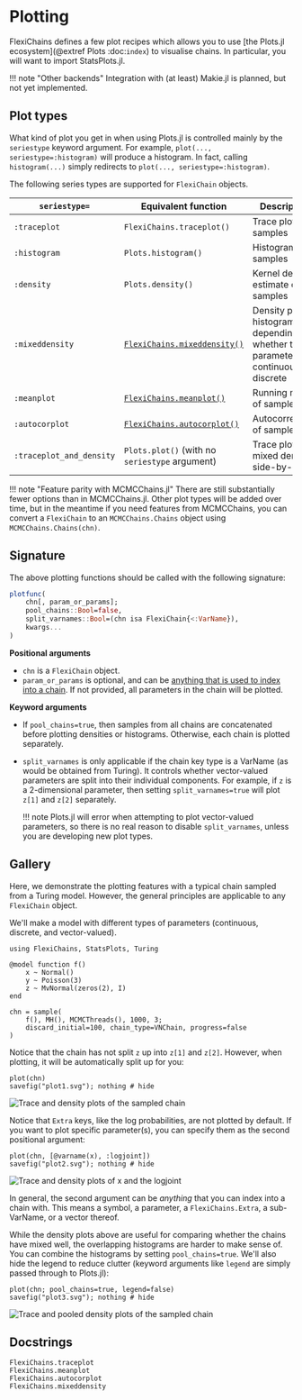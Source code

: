 # Plotting

FlexiChains defines a few plot recipes which allows you to use [the Plots.jl ecosystem](@extref Plots :doc:`index`) to visualise chains.
In particular, you will want to import StatsPlots.jl.

!!! note "Other backends"
    Integration with (at least) Makie.jl is planned, but not yet implemented.

## Plot types

What kind of plot you get in when using Plots.jl is controlled mainly by the `seriestype` keyword argument.
For example, `plot(..., seriestype=:histogram)` will produce a histogram.
In fact, calling `histogram(...)` simply redirects to `plot(..., seriestype=:histogram)`.

The following series types are supported for `FlexiChain` objects.

| `seriestype=`            | Equivalent function                            | Description                                                                             |
| -------------            | ---------------------                          | -------------                                                                           |
| `:traceplot`             | `FlexiChains.traceplot()`                      | Trace plot of samples                                                                   |
| `:histogram`             | `Plots.histogram()`                            | Histogram of samples                                                                    |
| `:density`               | `Plots.density()`                              | Kernel density estimate of samples                                                      |
| `:mixeddensity`          | [`FlexiChains.mixeddensity()`](@ref)           | Density plot or histogram, depending on whether the parameter is continuous or discrete |
| `:meanplot`              | [`FlexiChains.meanplot()`](@ref)               | Running mean of samples                                                                 |
| `:autocorplot`           | [`FlexiChains.autocorplot()`](@ref)            | Autocorrelation of samples                                                              |
| `:traceplot_and_density` | `Plots.plot()` (with no `seriestype` argument) | Trace plot and mixed density side-by-side                                               |

!!! note "Feature parity with MCMCChains.jl"
    There are still substantially fewer options than in MCMCChains.jl. Other plot types will be added over time, but in the meantime if you need features from MCMCChains, you can convert a `FlexiChain` to an `MCMCChains.Chains` object using `MCMCChains.Chains(chn)`.

## Signature

The above plotting functions should be called with the following signature:

```julia
plotfunc(
    chn[, param_or_params];
    pool_chains::Bool=false,
    split_varnames::Bool=(chn isa FlexiChain{<:VarName}),
    kwargs...
)
```

**Positional arguments**

- `chn` is a `FlexiChain` object.
- `param_or_params` is optional, and can be [anything that is used to index into a chain](@ref "Indexing"). If not provided, all parameters in the chain will be plotted.

**Keyword arguments**

- If `pool_chains=true`, then samples from all chains are concatenated before plotting densities or histograms.
  Otherwise, each chain is plotted separately.

- `split_varnames` is only applicable if the chain key type is a VarName (as would be obtained from Turing).
  It controls whether vector-valued parameters are split into their individual components.
  For example, if `z` is a 2-dimensional parameter, then setting `split_varnames=true` will plot `z[1]` and `z[2]` separately.

  !!! note
      Plots.jl will error when attempting to plot vector-valued parameters, so there is no real reason to disable `split_varnames`, unless you are developing new plot types.

## Gallery

Here, we demonstrate the plotting features with a typical chain sampled from a Turing model.
However, the general principles are applicable to any `FlexiChain` object.

We'll make a model with different types of parameters (continuous, discrete, and vector-valued).

```@example 1
using FlexiChains, StatsPlots, Turing

@model function f()
    x ~ Normal()
    y ~ Poisson(3)
    z ~ MvNormal(zeros(2), I)
end

chn = sample(
    f(), MH(), MCMCThreads(), 1000, 3;
    discard_initial=100, chain_type=VNChain, progress=false
)
```

Notice that the chain has not split `z` up into `z[1]` and `z[2]`.
However, when plotting, it will be automatically split up for you:

```@example 1
plot(chn)
savefig("plot1.svg"); nothing # hide
```

![Trace and density plots of the sampled chain](plot1.svg)

Notice that `Extra` keys, like the log probabilities, are not plotted by default.
If you want to plot specific parameter(s), you can specify them as the second positional argument:

```@example 1
plot(chn, [@varname(x), :logjoint])
savefig("plot2.svg"); nothing # hide
```

![Trace and density plots of x and the logjoint](plot2.svg)

In general, the second argument can be _anything_ that you can index into a chain with.
This means a symbol, a parameter, a `FlexiChains.Extra`, a sub-VarName, or a vector thereof.

While the density plots above are useful for comparing whether the chains have mixed well, the overlapping histograms are harder to make sense of.
You can combine the histograms by setting `pool_chains=true`.
We'll also hide the legend to reduce clutter (keyword arguments like `legend` are simply passed through to Plots.jl):

```@example 1
plot(chn; pool_chains=true, legend=false)
savefig("plot3.svg"); nothing # hide
```

![Trace and pooled density plots of the sampled chain](plot3.svg)

## Docstrings

```@docs
FlexiChains.traceplot
FlexiChains.meanplot
FlexiChains.autocorplot
FlexiChains.mixeddensity
```
